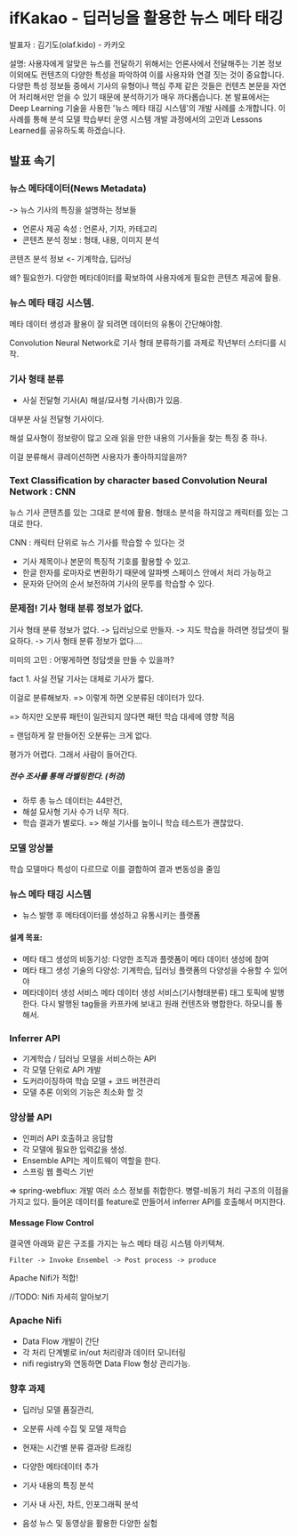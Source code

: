 ifKakao - 딥러닝을 활용한 뉴스 메타 태깅
=================================

발표자 : 김기도(olaf.kido) - 카카오

설명: 사용자에게 알맞은 뉴스를 전달하기 위해서는 언론사에서 전달해주는 기본 정보 이외에도 컨텐츠의 다양한 특성을 파악하여 이를 사용자와 연결 짓는 것이 중요합니다. 다양한 특성 정보들 중에서 기사의 유형이나 핵심 주제 같은 것들은 컨텐츠 본문을 자연어 처리해서만 얻을 수 있기 때문에 분석하기가 매우 까다롭습니다. 본 발표에서는 Deep Learning 기술을 사용한 '뉴스 메타 태깅 시스템'의 개발 사례를 소개합니다. 이 사례를 통해 분석 모델 학습부터 운영 시스템 개발 과정에서의 고민과 Lessons Learned를 공유하도록 하겠습니다.

발표 속기
---------------------------------
### 뉴스 메타데이터(News Metadata)
-> 뉴스 기사의 특징을 설명하는 정보들
- 언론사 제공 속성 : 언론사, 기자, 카테고리
- 콘텐츠 분석 정보 : 형태, 내용, 이미지 분석

콘텐츠 분석 정보 <- 기계학습, 딥러닝

왜? 필요한가. 다양한 메타데이터를 확보하여 사용자에게 필요한 콘텐츠 제공에 활용.

### 뉴스 메타 태깅 시스템.
메타 데이터 생성과 활용이 잘 되려면 데이터의 유통이 간단해야함.

Convolution Neural Network로 기사 형태 분류하기를 과제로 작년부터 스터디를 시작.

### 기사 형태 분류
* 사실 전달형 기사(A)  해설/묘사형 기사(B)가 있음.

대부분 사실 전달형 기사이다.

해설 묘사형이 정보량이 많고 오래 읽을 만한 내용의 기사들을 찾는 특징 중 하나.

이걸 분류해서 큐레이션하면 사용자가 좋아하지않을까?

### Text Classification by character based Convolution Neural Network : CNN

뉴스 기사 콘텐츠를 있는 그대로 분석에 활용. 형태소 분석을 하지않고 캐릭터를 있는 그대로 한다.

CNN : 캐릭터 단위로 뉴스 기사를 학습할 수 있다는 것
- 기사 제목이나 본문의 특징적 기호를 활용할 수 있고.
- 한글 한자를 로마자로 변환하기 때문에 알파벳 스페이스 안에서 처리 가능하고
- 문자와 단어의 순서 보전하여 기사의 문투를 학습할 수 있다.

### 문제점! 기사 형태 분류 정보가 없다.

기사 형태 분류 정보가 없다. -> 딥러닝으로 만들자.  -> 지도 학습을 하려면 정답셋이 필요하다. -> 기사 형태 분류 정보가 없다....

미미의 고민 : 어떻게하면 정답셋을 만들 수 있을까?

fact 1. 사실 전달 기사는 대체로 기사가 짧다.

이걸로 분류해보자. => 이렇게 하면 오분류된 데이터가 있다.

=> 하지만 오분류 패턴이 일관되지 않다면 패턴 학습 대세에 영향 적음

= 랜덤하게 잘 만들어진 오분류는 크게 없다.

평가가 어렵다. 그래서 사람이 들어간다.

##### 전수 조사를 통해 라벨링한다. (허겅)

- 하루 총 뉴스 데이터는 44만건,
- 해설 묘사형 기사 수가 너무 적다.
- 학습 결과가 별로다.
=> 해설 기사를 높이니 학습 테스트가 괜찮았다.

### 모델 앙상블
학습 모델마다 특성이 다르므로 이를 결합하여 결과 변동성을 줄임

### 뉴스 메타 태깅 시스템
- 뉴스 발행 후 메타데이터를 생성하고 유통시키는 플랫폼

#### 설계 목표:
- 메타 태그 생성의 비동기성: 다양한 조직과 플랫폼이 메타 데이터 생성에 참여
- 메타 태그 생성 기술의 다양성: 기계학습, 딥러닝 플랫폼의 다양성을 수용할 수 있어야
- 메타데이터 생성 서비스 메타 데이터 생성 서비스(기사형태분류) 태그 토픽에 발행한다. 다시 발행된 tag들을 카프카에 보내고 원래 컨텐츠와 병합한다. 하모니를 통해서.


### Inferrer API
- 기계학습 / 딥러닝 모델을 서비스하는 API
- 각 모델 단위로 API 개발
- 도커라이징하여 학습 모델 + 코드 버전관리
- 모델 추론 이외의 기능은 최소화 할 것

### 앙상블 API
- 인퍼러 API 호출하고 응답함
- 각 모델에 필요한 입력값을 생성.
- Ensemble API는 게이트웨이 역할을 한다.
- 스프링 웹 플럭스 기반

=> spring-webflux: 개발 여러 소스 정보를 취합한다. 병렬-비동기 처리 구조의 이점을 가지고 있다. 들어온 데이터를 feature로 만들어서 inferrer API를 호출해서 머지한다.

#### Message Flow Control

결국엔 아래와 같은 구조를 가지는 뉴스 메타 태깅 시스템 아키텍쳐.

```
Filter -> Invoke Ensembel -> Post process -> produce
```

Apache Nifi가 적합!

//TODO: Nifi 자세히 알아보기

### Apache Nifi

- Data Flow 개발이 간단
- 각 처리 단계별로 in/out 처리량과 데이터 모니터링
- nifi registry와 연동하면 Data Flow 형상 관리가능.

### 향후 과제
- 딥러닝 모델 품질관리,
 - 오분류 사례 수집 및 모델 재학습
 - 현재는 시간별 분류 결과량 트래킹

- 다양한 메타데이터 추가
 - 기사 내용의 특징 분석
 - 기사 내 사진, 차트, 인포그래픽 분석
 - 음성 뉴스 및 동영상을 활용한 다양한 실험
